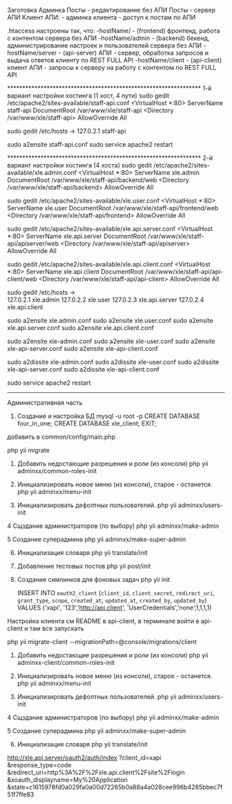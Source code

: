 Заготовка
Админка
Посты - редактирование без АПИ
Посты - сервер АПИ
Клиент АПИ:
    - админка клиента
    - доступ к постам по АПИ


.htaccess настроены так, что:
-hostName/ - (frontend) фронтенд, работа с контентом сервера без АПИ
-hostName/admin - (backend) бекенд, администрирование настроек и пользователей сервера без АПИ
-hostName/server - (api-server) АПИ - сервер, обработка запросов и выдача ответов клиенту по REST FULL API
-hostName/client - (api-client) клиент АПИ - запросы к серверу на работу с контентом по REST FULL API


**************************************************************** 1-й вариант настройки хостинга (1 хост, 4 пути)
sudo gedit /etc/apache2/sites-available/staff-api.conf
<VirtualHost *:80>
    ServerName staff-api
    DocumentRoot /var/www/xle/staff-api
    <Directory /var/www/xle/staff-api>
        AllowOverride All
    </Directory>
</VirtualHost>

sudo gedit /etc/hosts
->   127.0.2.1       staff-api

sudo a2ensite staff-api.conf
sudo service apache2 restart

**************************************************************** 2-й вариант настройки хостинга (4 хостa)
sudo gedit /etc/apache2/sites-available/xle.admin.conf
<VirtualHost *:80>
    ServerName xle.admin
    DocumentRoot /var/www/xle/staff-api/backend/web
    <Directory /var/www/xle/staff-api/backend>
        AllowOverride All
    </Directory>
</VirtualHost>

sudo gedit /etc/apache2/sites-available/xle.user.conf
<VirtualHost *:80>
    ServerName xle.user
    DocumentRoot /var/www/xle/staff-api/frontend/web
    <Directory /var/www/xle/staff-api/frontend>
        AllowOverride All
    </Directory>
</VirtualHost>

sudo gedit /etc/apache2/sites-available/xle.api.server.conf
<VirtualHost *:80>
    ServerName xle.api.server
    DocumentRoot /var/www/xle/staff-api/apiserver/web
    <Directory /var/www/xle/staff-api/apiserver>
        AllowOverride All
    </Directory>
</VirtualHost>

sudo gedit /etc/apache2/sites-available/xle.api.client.conf
<VirtualHost *:80>
    ServerName xle.api.client
    DocumentRoot /var/www/xle/staff-api/api-client/web
    <Directory /var/www/xle/staff-api/api-client>
        AllowOverride All
    </Directory>
</VirtualHost>

sudo gedit /etc/hosts
->  
 127.0.2.1       xle.admin
 127.0.2.2       xle.user
 127.0.2.3       xle.api.server
 127.0.2.4       xle.api.client

sudo a2ensite xle.admin.conf
sudo a2ensite xle.user.conf
sudo a2ensite xle.api.server.conf
sudo a2ensite xle.api.client.conf

sudo a2ensite xle-admin.conf
sudo a2ensite xle-user.conf
sudo a2ensite xle-api-server.conf
sudo a2ensite xle-api-client.conf

sudo a2dissite xle-admin.conf
sudo a2dissite xle-user.conf
sudo a2dissite xle-api-server.conf
sudo a2dissite xle-api-client.conf

sudo service apache2 restart
*****************************************************************************************
Административная часть

1. Создание и настройка БД
mysql -u root -p
CREATE DATABASE four_in_one;
CREATE DATABASE xle_client;
EXIT;

добавить в common/config/main.php

php yii migrate

1. Добавить недостающие разрешения и роли (из консоли)
   php yii adminxx/common-roles-init

2. Инициализировать новое меню (из консоли), старое - останется.
   php yii adminxx/menu-init

3. Инициализировать дефолтных пользователей.
   php yii adminxx/users-init

4 Сщздание администраторов (по выбору)
   php yii adminxx/make-admin

5 Создание суперадмина
   php yii adminxx/make-super-admin
   
6. Инициализация словаря
   php yii translate/init

7. Добавление тестовых постов
   php yii post/init

8. Создание симлинков для фоновых задач
    php yii init
    
     INSERT INTO `oauth2_client`
     (`client_id`, `client_secret`, `redirect_uri`, `grant_type`, `scope`, `created_at`, `updated_at`, `created_by`, `updated_by`)
      VALUES ('xapi', '123','http://api.client', 'UserCredentials','none',1,1,1,1)


Настройка клиента
см README в api-client, 
в терминале войти в api-client и там все запускать










php yii migrate-client --migrationPath=@console/migrations/client

1. Добавить недостающие разрешения и роли (из консоли)
   php yii adminxx-client/common-roles-init

2. Инициализировать новое меню (из консоли), старое - останется.
   php yii adminxx/menu-init

3. Инициализировать дефолтных пользователей.
   php yii adminxx/users-init

4 Сщздание администраторов (по выбору)
   php yii adminxx/make-admin

5 Создание суперадмина
   php yii adminxx/make-super-admin
   
6. Инициализация словаря
   php yii translate/init





http://xle.api.server/oauth2/auth/index
?client_id=xapi
&response_type=code
&redirect_uri=http%3A%2F%2Fxle.api.client%2Fsite%2Flogin
&xoauth_displayname=My%20Application
&state=c1615978fd0a029fa0a00d72265b0a88a4a028cee996b4285bbec7f51f7ffe83